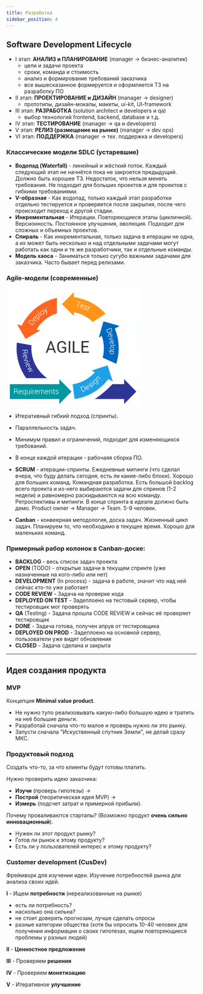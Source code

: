 ```yaml
---
title: Разработка
sidebar_position: 4
---
```


## Software Development Lifecycle

- I этап: **АНАЛИЗ и ПЛАНИРОВАНИЕ** (manager -> бизнес-аналитик)
  * цели и задачи проекта
  * сроки, команда и стоимость
  * анализ и формирование требований заказчика
  * все вышесказанное формируется и оформляется ТЗ на разработку ПО
- II этап: **ПРОЕКТИРОВАНИЕ и ДИЗАЙН**  (manager -> designer)
  * прототипы, дизайн-мокапы, макеты, ui-kit, UI-framework
- III этап: **РАЗРАБОТКА** (solution architect и developers и qa)
  * выбор технологий frontend, backend, database и т.д.
- IV этап: **ТЕСТИРОВАНИЕ** (manager -> qa и developers)
- V этап: **РЕЛИЗ (размещение на рынке)** (manager -> dev ops)
- VI этап: **ПОДДЕРЖКА** (manager -> тех. поддержка и developers)

### Классические модели SDLC (устаревшие)

- **Водопад (Waterfall)** - линейный и жёсткий поток. Каждый следующий этап не начнётся пока не закроется предыдущий. Должно быть хорошее ТЗ. Недостаток, что нельзя менять требования. Не подходит для больших проектов и для проектов с гибкими требованиями.
- **V-образная** - Как водопад, только каждый этап разработки отдельно тестируется и проверяется после закрытия, после чего происходит переход к другой стадии.
- **Инкрементальная** - Итерации. Повторяющиеся этапы (цикличной). Версионность. Постоянное улучшения, эволюция. Подходит для сложных и объемных проектов.
- **Спираль** - Как инкрементальная, только задача в итерации не одна, а их может быть несколько и над отдельными задачами могут работать как одни и те же разработчики, так и отдельные команды.
- **Модель хаоса** - Заниматься только сугубо важными задачами для заказчика. Часто бывает перед релизами.

### Agile-модели (современные)

![agile](/img/qa/agile.png)

- Итеративный гибкий подход (спринты).
- Параллельность задач.
- Минимум правил и ограничений, подходит для изменяющихся требований.
- В конце каждой итерации - рабочаяя сборка ПО.
- **SCRUM** - итерации-спринты. Ежедневные митинги (что сделал вчера, что буду делать сегодня, есть ли какие-либо блоки). Хорошо для больших команд. Командная разработка. Есть большой backlog всего проекта и из-него выбираются задачи для спринов (1-2 недели) и равномерно раскидываются на всю команду. Ретроспективы и митинги. В конце спринта в идеале должно быть демо. Product owner -> Manager -> Team. 5-9 человек.

- **Canban** - конвеерная методология, доска задач. Жизненный цикл задач. Планируем то, что необходимо в текущее время. Хорошо для маленьких команд.

### Примерный рабор колонок в Canban-доске:

* **BACKLOG** - весь список задач проекта
* **OPEN** (TODO) - открытые задачи в текущем спринте (уже назначенные на кого-либо или нет)
* **DEVELOPMENT** (In process) - задача в работе, значит что над ней сейчас кто-то уже работает
* **CODE REVIEW** - Задача на проверке кода
* **DEPLOYED ON TEST** - Задеплоено на тестовый сервер, чтобы тестировщик мог проверять
* **QA** (Testing) - Задача прошла CODE REVIEW и сейчас её проверяет тестировщик
* **DONE** - Задача готова, получен апрув от тестировщика
* **DEPLOYED ON PROD** - Задеплоено на основной сервер, пользователи уже видят обновления
* **CLOSED** - Задача сделана и закрыта

***

## Идея создания продукта

### MVP

Концепция **Minimal value product**.

- Не нужно тупо реализовывать какую-либо большую идею и тратить на неё большие деньги.
- Разработай сначала что-то малое и проверь нужно ли это рынку.
- Запусти сначала "Искуственный спутник Земли", не делай сразу МКС.

### Продуктовый подход

Создать что-то, за что клиенты будут готовы платить.

Нужно проверить идею заказчика: 
- **Изучи** (проверь гипотезы) -> 
- **Построй** (теоритическая идея MVP) -> 
- **Измерь** (подсчет затрат и примерной прибыли).

Почему проваливаются стартапы? (Возможно продукт **очень сильно инновационный**).

- Нужен ли этот продукт рынку?
- Готов ли рынок к этому продукту?
- Есть ли у пользователей интерес к этому продукту?

### Customer development (CusDev)

Фреймворк для изучении идеи. Изучение потребностей рынка для анализа своих идей. 

**I** - Ищем **потребности** (нереализованные на рынке)

- есть ли потребность?
- насколько она сильна?
- не стоит доверять прогнозам, лучше сделать опросы
- разные категории общества (хотя бы опросить 10-40 человек для получения информации о своих гипотезах, ищем повторяющиеся проблемы у разных людей)

**II** - **Ценностное предложение**

**III** - Проверяем **решения**

**IV** - Проверяем **монетизацию**

**V** - Итеративное **улучшение**